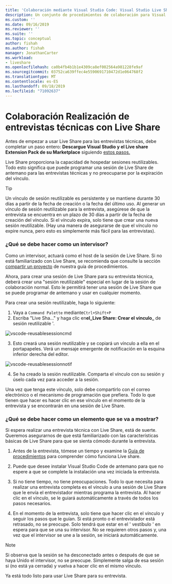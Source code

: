 ```yaml
---
title: 'Colaboración mediante Visual Studio Code: Visual Studio Live Share | Microsoft Docs'
description: Un conjunto de procedimientos de colaboración para Visual Studio Code y Live Share.
ms.custom: ''
ms.date: 09/16/2019
ms.reviewer: ''
ms.suite: ''
ms.topic: conceptual
author: fishah
ms.author: fishah
manager: JonathanCarter
ms.workload:
- liveshare
ms.openlocfilehash: ca0b4fb4b1b1e4309ca8ef002564a981228fe9af
ms.sourcegitcommit: 03752ca639ffec4e5590691710472d1e064768f2
ms.translationtype: MT
ms.contentlocale: es-ES
ms.lasthandoff: 09/18/2019
ms.locfileid: "71092637"
---
```

<!--
Copyright © Microsoft Corporation
All rights reserved.
Creative Commons Attribution 4.0 License (International): https://creativecommons.org/licenses/by/4.0/legalcode
-->

# <a name="how-to-doing-technical-interviews-using-live-share"></a>Colaboración Realización de entrevistas técnicas con Live Share

Antes de empezar a usar Live Share para las entrevistas técnicas, debe completar un paso entero: **Descargue Visual Studio y el Live share Extension Pack de su Marketplace** siguiendo [estos pasos.](../use/vscode.md#Installation)




Live Share proporciona la capacidad de hospedar sesiones reutilizables. Todo esto significa que puede programar una sesión de Live Share de antemano para las entrevistas técnicas y no preocuparse por la expiración del vínculo.

> [!TIP] 
>Un vínculo de sesión reutilizable es persistente y se mantiene durante 30 días a partir de la fecha de creación o la fecha del último uso. Al generar un vínculo de sesión reutilizable para la entrevista, asegúrese de que la entrevista se encuentra en un plazo de 30 días a partir de la fecha de creación del vínculo. Si el vínculo expira, solo tiene que crear una nueva sesión reutilizable. (Hay una manera de asegurarse de que el vínculo no expire nunca, pero esto es simplemente más fácil para las entrevistas).

### <a name="what-to-do-as-an-interviewer"></a>**¿Qué se debe hacer como un intervisor?**

Como un intervisor, actuará como el host de la sesión de Live Share. Si no está familiarizado con Live Share, se recomienda que consulte la sección [compartir un proyecto](../use/vscode.md) de nuestra guía de procedimientos.

Ahora, para crear una sesión de Live Share para su entrevista técnica, deberá crear una "sesión reutilizable" especial en lugar de la sesión de colaboración normal. Esto le permitirá tener una sesión de Live Share que se puede programar de antemano y usar en cualquier momento.

Para crear una sesión reutilizable, haga lo siguiente:

1. Vaya a `Command Palette` mediante`Ctrl+Shift+P`
1. Escriba "Live Sha..." y haga clic en**el_Live Share: Crear el vínculo_** de sesión reutilizable '.

![vscode-reusablesessioncmd](../media/vscode-cmdpalette-createreusablelink.png)

3. Esto creará una sesión reutilizable y se copiará un vínculo a ella en el portapapeles. Verá un mensaje emergente de notificación en la esquina inferior derecha del editor.

![vscode-reusablesessionnotif](../media/vscode-notification-resuablesession.png)

4. Se ha creado la sesión reutilizable. Comparta el vínculo con su sesión y úselo cada vez para acceder a la sesión.

Una vez que tenga este vínculo, solo debe compartirlo con el correo electrónico o el mecanismo de programación que prefiera. Todo lo que tienen que hacer es hacer clic en ese vínculo en el momento de la entrevista y se encontrarán en una sesión de Live Share. 

### <a name="what-to-do-as-the-interviewee"></a>**¿Qué se debe hacer como un elemento que se va a mostrar?**

Si espera realizar una entrevista técnica con Live Share, está de suerte. Queremos asegurarnos de que está familiarizado con las características básicas de Live Share para que se sienta cómodo durante la entrevista.

1. Antes de la entrevista, tómese un tiempo y examine la [Guía de procedimientos](../use/vscode.md) para comprender cómo funciona Live share.

1. Puede que desee instalar Visual Studio Code de antemano para que no espere a que se complete la instalación una vez iniciada la entrevista.

1. Si no tiene tiempo, no tiene preocupaciones. Todo lo que necesita para realizar una entrevista completa es el vínculo a una sesión de Live Share que le envía el entrevistador mientras programa la entrevista. Al hacer clic en el vínculo, se le guiará automáticamente a través de todos los pasos necesarios.

1. En el momento de la entrevista, solo tiene que hacer clic en el vínculo y seguir los pasos que le guían. Si está pronto o el entrevistador está retrasado, no se preocupe. Solo tendrá que estar en el ' vestíbulo ' en espera para que se una su intervisor. No se requieren otros pasos y, una vez que el intervisor se une a la sesión, se iniciará automáticamente.

>[!NOTE]
>Si observa que la sesión se ha desconectado antes o después de que se haya Unido el intervisor, no se preocupe. Simplemente salga de esa sesión si (no está ya cerrada) y vuelva a hacer clic en el mismo vínculo.

Ya está todo listo para usar Live Share para su entrevista. 

